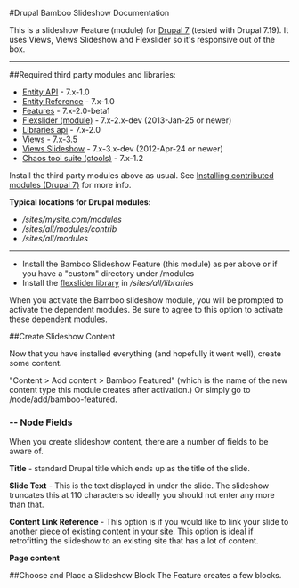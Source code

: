#Drupal Bamboo Slideshow Documentation

This is a slideshow Feature (module) for [Drupal 7](http://drupal.org/project/drupal) (tested with Drupal 7.19). It uses Views, Views Slideshow and Flexslider so it's responsive out of the box. 

-----

##Required third party modules and libraries:
* [Entity API](http://drupal.org/project/entity) - 7.x-1.0
* [Entity Reference](http://drupal.org/project/entityreference) - 7.x-1.0
* [Features](http://drupal.org/project/features) - 7.x-2.0-beta1
* [Flexslider (module)](http://drupal.org/project/flexslider) - 7.x-2.x-dev (2013-Jan-25 or newer)
* [Libraries api](http://drupal.org/project/libraries) - 7.x-2.0
* [Views](http://drupal.org/project/views) - 7.x-3.5
* [Views Slideshow](http://drupal.org/project/views_slideshow) - 7.x-3.x-dev (2012-Apr-24 or newer)
* [Chaos tool suite (ctools)](http://drupal.org/project/ctools) - 7.x-1.2

Install the third party modules above as usual.
See [Installing contributed modules (Drupal 7)](http://drupal.org/documentation/install/modules-themes/modules-7) for more info. 

**Typical locations for Drupal modules:**

* */sites/mysite.com/modules*
* */sites/all/modules/contrib*
* */sites/all/modules*

-----

* Install the Bamboo Slideshow Feature (this module) as per above or if you have a "custom" directory under /modules
* Install the [flexslider library](http://flexslider.woothemes.com/) in */sites/all/libraries*

When you activate the Bamboo slideshow module, you will be prompted to activate the dependent modules. Be sure to agree to this option to activate these dependent modules. 

##Create Slideshow Content

Now that you have installed everything (and hopefully it went well), create some content. 

"Content > Add content > Bamboo Featured" (which is the name of the new content type this module creates after activation.) Or simply go to /node/add/bamboo-featured. 

### -- Node Fields
When you create slideshow content, there are a number of fields to be aware of. 

**Title** - standard Drupal title which ends up as the title of the slide. 

**Slide Text** - This is the text displayed in under the slide. The slideshow truncates this at 110 characters so ideally you should not enter any more than that. 

**Content Link Reference** - This option is if you would like to link your slide to another piece of existing content in your site. This option is ideal if retrofitting the slideshow to an existing site that has a lot of content.

**Page content**

##Choose and Place a Slideshow Block
The Feature creates a few blocks. 


